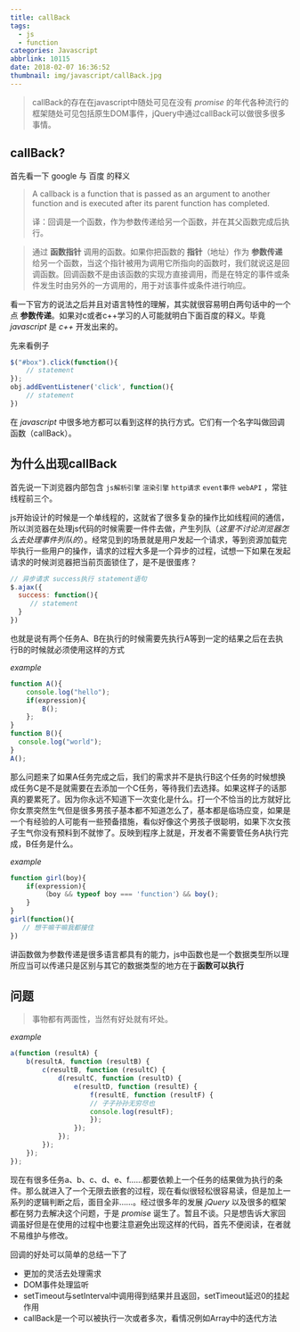 ```yaml
---
title: callBack
tags:
  - js
  - function
categories: Javascript
abbrlink: 10115
date: 2018-02-07 16:36:52
thumbnail: img/javascript/callBack.jpg
---
```


<!--![callBack](/img/javascript/callBack.jpg)-->

<!-- more -->

> callBack的存在在javascript中随处可见在没有 *promise* 的年代各种流行的框架随处可见包括原生DOM事件，jQuery中通过callBack可以做很多很多事情。

## callBack?

首先看一下 google 与 百度 的释义

> A callback is a function that is passed as an argument to another function and is executed after its parent function has completed.
>
> 译：回调是一个函数，作为参数传递给另一个函数，并在其父函数完成后执行。

> 通过 **函数指针** 调用的函数。如果你把函数的 **指针**（地址）作为 **参数传递** 给另一个函数，当这个指针被用为调用它所指向的函数时，我们就说这是回调函数。回调函数不是由该函数的实现方直接调用，而是在特定的事件或条件发生时由另外的一方调用的，用于对该事件或条件进行响应。

看一下官方的说法之后并且对语言特性的理解，其实就很容易明白两句话中的一个点 **参数传递**。如果对c或者c++学习的人可能就明白下面百度的释义。毕竟 *javascript* 是 *c++* 开发出来的。

先来看例子

```js
$("#box").click(function(){
    // statement
});
obj.addEventListener('click', function(){
    // statement
})
```

在 *javascript* 中很多地方都可以看到这样的执行方式。它们有一个名字叫做回调函数（callBack）。



## 为什么出现callBack

首先说一下浏览器内部包含 `js解析引擎` `渲染引擎` `http请求` `event事件` `webAPI` ，常驻线程前三个。

js开始设计的时候是一个单线程的，这就省了很多复杂的操作比如线程间的通信，所以浏览器在处理js代码的时候需要一件件去做，产生列队（*这里不讨论浏览器怎么去处理事件列队的*）。经常见到的场景就是用户发起一个请求，等到资源加载完毕执行一些用户的操作，请求的过程大多是一个异步的过程，试想一下如果在发起请求的时候浏览器把当前页面锁住了，是不是很蛋疼？

```js
// 异步请求 success执行 statement语句
$.ajax({
  success: function(){
     // statement
  } 
})
```

也就是说有两个任务A、B在执行的时候需要先执行A等到一定的结果之后在去执行B的时候就必须使用这样的方式

*example*

```js
function A(){
    console.log("hello");
    if(expression){
        B();
    };
}
function B(){
  console.log("world");
}
A();
```

那么问题来了如果A任务完成之后，我们的需求并不是执行B这个任务的时候想换成任务C是不是就需要在去添加一个C任务，等待我们去选择。如果这样子的话那真的要累死了。因为你永远不知道下一次变化是什么。打一个不恰当的比方就好比你女票突然生气但是很多男孩子基本都不知道怎么了，基本都是临场应变，如果是一个有经验的人可能有一些预备措施，看似好像这个男孩子很聪明，如果下次女孩子生气你没有预料到不就惨了。反映到程序上就是，开发者不需要管任务A执行完成，B任务是什么。

*example*

```js
function girl(boy){
    if(expression){
        （boy && typeof boy === 'function'）&& boy();
    }
}
girl(function(){
   // 想干嘛干嘛我都接住
})
```

讲函数做为参数传递是很多语言都具有的能力，js中函数也是一个数据类型所以理所应当可以传递只是区别与其它的数据类型的地方在于**函数可以执行**



## 问题

> 事物都有两面性，当然有好处就有坏处。

*example*

```js
a(function (resultA) {
    b(resultA, function (resultB) {
        c(resultB, function (resultC) {
            d(resultC, function (resultD) {
                e(resultD, function (resultE) {
                    f(resultE, function (resultF) {
                    // 子子孙孙无穷尽也
                    console.log(resultF);
                    });
                });
            });
        });
    });
});
```

现在有很多任务a、b、c、d、e、f……都要依赖上一个任务的结果做为执行的条件。那么就进入了一个无限去嵌套的过程，现在看似很轻松很容易读，但是加上一系列的逻辑判断之后，面目全非……。经过很多年的发展 *jQuery* 以及很多的框架都在努力去解决这个问题，于是 *promise* 诞生了。暂且不谈。只是想告诉大家回调虽好但是在使用的过程中也要注意避免出现这样的代码，首先不便阅读，在者就不易维护与修改。

回调的好处可以简单的总结一下了

* 更加的灵活去处理需求
* DOM事件处理监听
* setTimeout与setInterval中调用得到结果并且返回，setTimeout延迟0的挂起作用
* callBack是一个可以被执行一次或者多次，看情况例如Array中的迭代方法